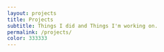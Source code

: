 ```yaml
---
layout: projects
title: Projects
subtitle: Things I did and Things I'm working on.
permalink: /projects/
color: 333333
---
```

